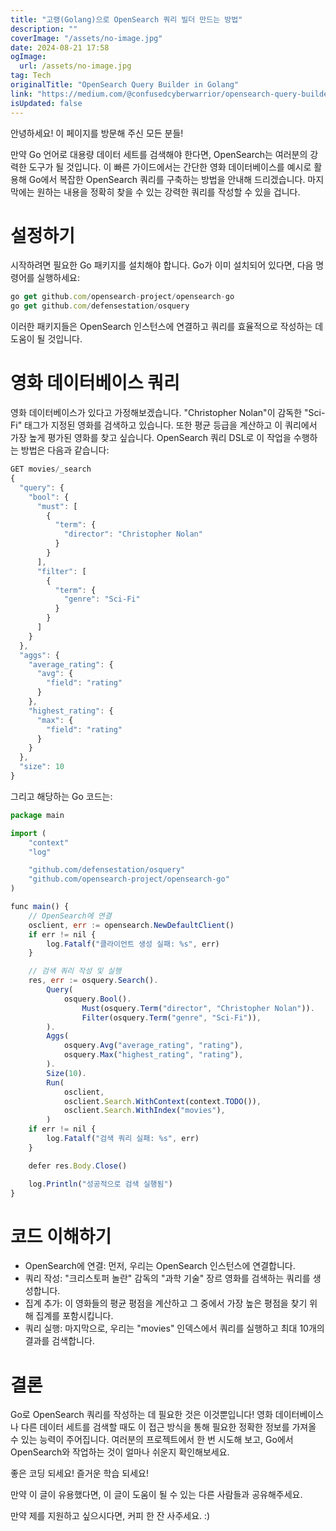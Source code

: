 ```yaml
---
title: "고랭(Golang)으로 OpenSearch 쿼리 빌더 만드는 방법"
description: ""
coverImage: "/assets/no-image.jpg"
date: 2024-08-21 17:58
ogImage: 
  url: /assets/no-image.jpg
tag: Tech
originalTitle: "OpenSearch Query Builder in Golang"
link: "https://medium.com/@confusedcyberwarrior/opensearch-query-builder-in-golang-3beaf9e12884"
isUpdated: false
---
```



안녕하세요! 이 페이지를 방문해 주신 모든 분들!

만약 Go 언어로 대용량 데이터 세트를 검색해야 한다면, OpenSearch는 여러분의 강력한 도구가 될 것입니다. 이 빠른 가이드에서는 간단한 영화 데이터베이스를 예시로 활용해 Go에서 복잡한 OpenSearch 쿼리를 구축하는 방법을 안내해 드리겠습니다. 마지막에는 원하는 내용을 정확히 찾을 수 있는 강력한 쿼리를 작성할 수 있을 겁니다.

# 설정하기

시작하려면 필요한 Go 패키지를 설치해야 합니다. Go가 이미 설치되어 있다면, 다음 명령어를 실행하세요:

<div class="content-ad"></div>

```js
go get github.com/opensearch-project/opensearch-go
go get github.com/defensestation/osquery
```

이러한 패키지들은 OpenSearch 인스턴스에 연결하고 쿼리를 효율적으로 작성하는 데 도움이 될 것입니다.

# 영화 데이터베이스 쿼리

영화 데이터베이스가 있다고 가정해보겠습니다. "Christopher Nolan"이 감독한 "Sci-Fi" 태그가 지정된 영화를 검색하고 있습니다. 또한 평균 등급을 계산하고 이 쿼리에서 가장 높게 평가된 영화를 찾고 싶습니다. OpenSearch 쿼리 DSL로 이 작업을 수행하는 방법은 다음과 같습니다:

<div class="content-ad"></div>

```js
GET movies/_search
{
  "query": {
    "bool": {
      "must": [
        {
          "term": {
            "director": "Christopher Nolan"
          }
        }
      ],
      "filter": [
        {
          "term": {
            "genre": "Sci-Fi"
          }
        }
      ]
    }
  },
  "aggs": {
    "average_rating": {
      "avg": {
        "field": "rating"
      }
    },
    "highest_rating": {
      "max": {
        "field": "rating"
      }
    }
  },
  "size": 10
}
```

그리고 해당하는 Go 코드는:

```js
package main

import (
    "context"
    "log"

    "github.com/defensestation/osquery"
    "github.com/opensearch-project/opensearch-go"
)

func main() {
    // OpenSearch에 연결
    osclient, err := opensearch.NewDefaultClient()
    if err != nil {
        log.Fatalf("클라이언트 생성 실패: %s", err)
    }

    // 검색 쿼리 작성 및 실행
    res, err := osquery.Search().
        Query(
            osquery.Bool().
                Must(osquery.Term("director", "Christopher Nolan")).
                Filter(osquery.Term("genre", "Sci-Fi")),
        ).
        Aggs(
            osquery.Avg("average_rating", "rating"),
            osquery.Max("highest_rating", "rating"),
        ).
        Size(10).
        Run(
            osclient,
            osclient.Search.WithContext(context.TODO()),
            osclient.Search.WithIndex("movies"),
        )
    if err != nil {
        log.Fatalf("검색 쿼리 실패: %s", err)
    }

    defer res.Body.Close()

    log.Println("성공적으로 검색 실행됨")
}
```

# 코드 이해하기


<div class="content-ad"></div>

- OpenSearch에 연결: 먼저, 우리는 OpenSearch 인스턴스에 연결합니다. 
- 쿼리 작성: "크리스토퍼 놀란" 감독의 "과학 기술" 장르 영화를 검색하는 쿼리를 생성합니다.  
- 집계 추가: 이 영화들의 평균 평점을 계산하고 그 중에서 가장 높은 평점을 찾기 위해 집계를 포함시킵니다. 
- 쿼리 실행: 마지막으로, 우리는 "movies" 인덱스에서 쿼리를 실행하고 최대 10개의 결과를 검색합니다.

# 결론

Go로 OpenSearch 쿼리를 작성하는 데 필요한 것은 이것뿐입니다! 영화 데이터베이스나 다른 데이터 세트를 검색할 때도 이 접근 방식을 통해 필요한 정확한 정보를 가져올 수 있는 능력이 주어집니다. 여러분의 프로젝트에서 한 번 시도해 보고, Go에서 OpenSearch와 작업하는 것이 얼마나 쉬운지 확인해보세요.

좋은 코딩 되세요! 즐거운 학습 되세요!

<div class="content-ad"></div>

만약 이 글이 유용했다면, 이 글이 도움이 될 수 있는 다른 사람들과 공유해주세요.

만약 제를 지원하고 싶으시다면, 커피 한 잔 사주세요. :)